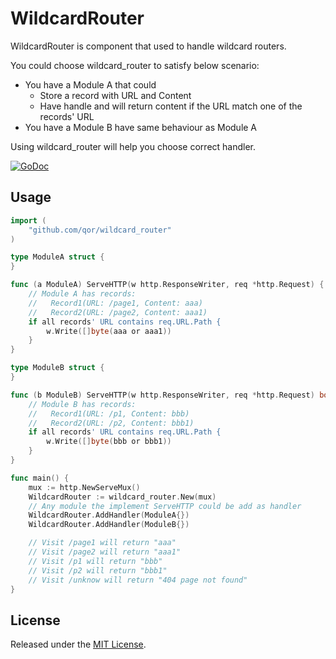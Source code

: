 # WildcardRouter

WildcardRouter is component that used to handle wildcard routers.

You could choose wildcard_router to satisfy below scenario:

* You have a Module A that could
  - Store a record with URL and Content
  - Have handle and will return content if the URL match one of the records' URL
* You have a Module B have same behaviour as Module A

Using wildcard_router will help you choose correct handler.

[![GoDoc](https://godoc.org/github.com/qor/wildcard_router?status.svg)](https://godoc.org/github.com/qor/wildcard_router)

## Usage

```go
import (
	"github.com/qor/wildcard_router"
)

type ModuleA struct {
}

func (a ModuleA) ServeHTTP(w http.ResponseWriter, req *http.Request) {
    // Module A has records:
    //   Record1(URL: /page1, Content: aaa)
    //   Record2(URL: /page2, Content: aaa1)
	if all records' URL contains req.URL.Path {
		w.Write([]byte(aaa or aaa1))
	}
}

type ModuleB struct {
}

func (b ModuleB) ServeHTTP(w http.ResponseWriter, req *http.Request) bool {
    // Module B has records:
    //   Record1(URL: /p1, Content: bbb)
    //   Record2(URL: /p2, Content: bbb1)
	if all records' URL contains req.URL.Path {
		w.Write([]byte(bbb or bbb1))
	}
}

func main() {
	mux := http.NewServeMux()
	WildcardRouter := wildcard_router.New(mux)
	// Any module the implement ServeHTTP could be add as handler
	WildcardRouter.AddHandler(ModuleA{})
	WildcardRouter.AddHandler(ModuleB{})

	// Visit /page1 will return "aaa"
	// Visit /page2 will return "aaa1"
	// Visit /p1 will return "bbb"
	// Visit /p2 will return "bbb1"
	// Visit /unknow will return "404 page not found"
}
```

## License

Released under the [MIT License](http://opensource.org/licenses/MIT).
